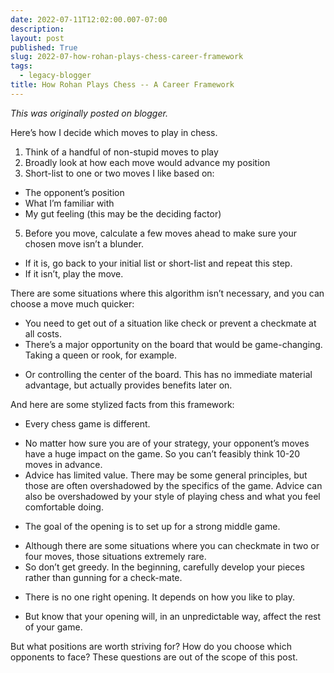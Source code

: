 ```yaml
---
date: 2022-07-11T12:02:00.007-07:00
description: 
layout: post
published: True
slug: 2022-07-how-rohan-plays-chess-career-framework
tags:
  - legacy-blogger
title: How Rohan Plays Chess -- A Career Framework
---
```


*This was originally posted on blogger.*

Here’s how I decide which moves to play in chess.

1. Think of a handful of non-stupid moves to play
2. Broadly look at how each move would advance my position
3. Short-list to one or two moves I like based on:

* The opponent’s position
* What I’m familiar with
* My gut feeling (this may be the deciding factor)

5. Before you move, calculate a few moves ahead to make sure your chosen move isn’t a blunder.

* If it is, go back to your initial list or short-list and repeat this step.
* If it isn’t, play the move.

There are some situations where this algorithm isn’t necessary, and you can choose a move much quicker:

* You need to get out of a situation like check or prevent a checkmate at all costs.
* There’s a major opportunity on the board that would be game-changing. Taking a queen or rook, for example.

+ Or controlling the center of the board. This has no immediate material advantage, but actually provides benefits later on.

And here are some stylized facts from this framework:

* Every chess game is different.

+ No matter how sure you are of your strategy, your opponent’s moves have a huge impact on the game. So you can’t feasibly think 10-20 moves in advance.
+ Advice has limited value. There may be some general principles, but those are often overshadowed by the specifics of the game. Advice can also be overshadowed by your style of playing chess and what you feel comfortable doing.

* The goal of the opening is to set up for a strong middle game.

+ Although there are some situations where you can checkmate in two or four moves, those situations extremely rare.
+ So don’t get greedy. In the beginning, carefully develop your pieces rather than gunning for a check-mate.

* There is no one right opening. It depends on how you like to play.

+ But know that your opening will, in an unpredictable way, affect the rest of your game.

But what positions are worth striving for? How do you choose which opponents to face? These questions are out of the scope of this post.